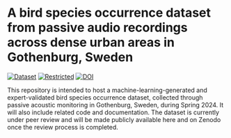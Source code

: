 # A bird species occurrence dataset from passive audio recordings across dense urban areas in Gothenburg, Sweden

[![Dataset](https://img.shields.io/badge/Dataset-gray)](https://zenodo.org/record/14629008)
[![Restricted](https://img.shields.io/badge/Restricted-red?style=flat-square&logo=ban)](https://zenodo.org/record/14629008)
[![DOI](https://zenodo.org/badge/DOI/10.5281/zenodo.14629008.svg)](https://zenodo.org/record/14629008)

This repository is intended to host a machine-learning-generated and expert-validated bird species occurrence dataset, collected through passive acoustic monitoring in Gothenburg, Sweden, during Spring 2024. It will also include related code and documentation. The dataset is currently under peer review and will be made publicly available here and on Zenodo once the review process is completed.
